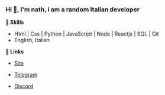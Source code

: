 ### Hi 👋, I'm nath, i am a random Italian developer

 **🍃 Skills**

* Html | Css | Python | JavaScript | Node | Reactjs | SQL | Git
* English, Italian

 **🔗 Links**

* [Site](https://nathy.vercel.app/)

* [Telegram](https://t.me/nahveniz)

* [Discord](https://pastebin.com/0ynrbRCF)
